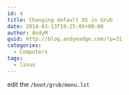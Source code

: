 ```yaml
---
id: 4
title: Changing default OS in Grub
date: 2014-03-13T19:25:05+00:00
author: AndyM
guid: http://blog.andymadge.com/?p=31
categories:
  - Computers
tags:
  - linux
---
```

edit the `/boot/grub/menu.lst`